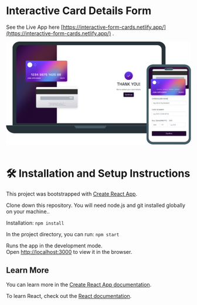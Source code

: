 # Interactive Card Details Form
See the Live App here [https://interactive-form-cards.netlify.app/](https://interactive-form-cards.netlify.app/) .
<br />

<div align="center">
  <img alt="Demo" src="src/assets/Demo.png" />
</div>
<br/>

# 🛠 Installation and Setup Instructions

This project was bootstrapped with [Create React App](https://github.com/facebook/create-react-app).

Clone down this repository. You will need node.js and git installed globally on your machine..

Installation: `npm install`

In the project directory, you can run: `npm start`

Runs the app in the development mode.\
Open [http://localhost:3000](http://localhost:3000) to view it in the browser.


## Learn More

You can learn more in the [Create React App documentation](https://facebook.github.io/create-react-app/docs/getting-started).

To learn React, check out the [React documentation](https://reactjs.org/).


